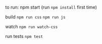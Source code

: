 to run:
  npm start (run `npm install` first time)

build
  `npm run css`
  `npm run js`

watch
  `npm run watch-css`

run tests
  `npm test`

